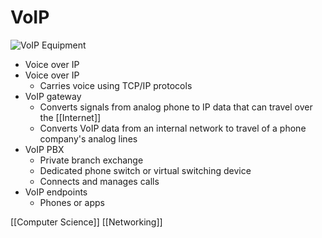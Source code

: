 # VoIP

![VoIP Equipment](/assets/second-brain/2020-09-14-10-40-19.png)

- Voice over IP
- Voice over IP
  - Carries voice using TCP/IP protocols
- VoIP gateway
  - Converts signals from analog phone to IP data that can travel over the [[Internet]]
  - Converts VoIP data from an internal network to travel of a phone company's analog lines
- VoIP PBX
  - Private branch exchange
  - Dedicated phone switch or virtual switching device
  - Connects and manages calls
- VoIP endpoints
  - Phones or apps

[[Computer Science]] [[Networking]]

